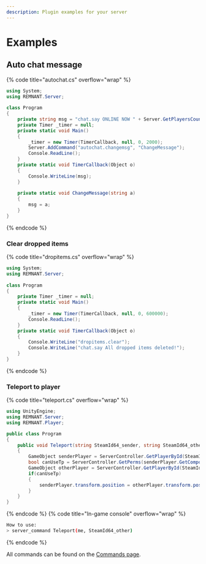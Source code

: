 ```yaml
---
description: Plugin examples for your server
---
```


# Examples

## Auto chat message

{% code title="autochat.cs" overflow="wrap" %}
```csharp
using System;
using REMNANT.Server;
 
class Program
{
    private string msg = "chat.say ONLINE NOW " + Server.GetPlayersCount().toString();
    private Timer _timer = null;
    private static void Main()
    {
        _timer = new Timer(TimerCallback, null, 0, 2000);
        Server.AddCommand("autochat.changemsg", "ChangeMessage");
        Console.ReadLine();
    }
    private static void TimerCallback(Object o) 
    {
        Console.WriteLine(msg);
    }
    
    private static void ChangeMessage(string a) 
    {
        msg = a;
    }
}
```
{% endcode %}

### Clear dropped items

{% code title="dropitems.cs" overflow="wrap" %}
```csharp
using System;
using REMNANT.Server;
 
class Program
{
    private Timer _timer = null;
    private static void Main()
    {
        _timer = new Timer(TimerCallback, null, 0, 600000);
        Console.ReadLine();
    }
    private static void TimerCallback(Object o) 
    {
        Console.WriteLine("dropitems.clear");
        Console.WriteLine("chat.say All dropped items deleted!");
    }
}
```
{% endcode %}

### Teleport to player

{% code title="teleport.cs" overflow="wrap" %}
```csharp
using UnityEngine;
using REMNANT.Server;
using REMNANT.Player;

public class Program 
{
    public void Teleport(string SteamId64_sender, string SteamId64_other)
    {
        GameObject senderPlayer = ServerController.GetPlayerById(SteamId64_sender);
        bool canUseTp = ServerController.GetPerms(senderPlayer.GetComponemt<RemnantPlayerController>().SteamId, "Teleport");
        GameObject otherPlayer = ServerController.GetPlayerById(SteamId64_other);
        if(canUseTp)
        {
            senderPlayer.transform.position = otherPlayer.transform.position;
        }
    }
}
```
{% endcode %}
{% code title="In-game console" overflow="wrap" %}
```bash
How to use:
> server_command Teleport(me, SteamId64_other)
```
{% endcode %}

All commands can be found on the [Commands page](../commands.md).
